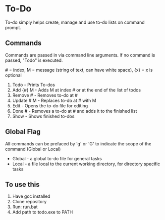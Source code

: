 # To-Do
To-do simply helps create, manage and use to-do lists on command prompt. 

## Commands  
Commands are passed in via command line arguments. If no command is passed, "Todo" is executed.  
  
\# = index, M = message (string of text, can have white space), {x} = x is optional
1. Todo - Prints To-dos
2. Add {#} M - Adds M at index # or at the end of the list of todos
3. Remove # - Removes to-do at #
4. Update # M - Replaces to-do at # with M
5. Edit - Opens the to-do file for editing
6. Done # - Removes a to-do at # and adds it to the finished list
7. Show - Shows finished to-dos  

## Global Flag  
All commands can be prefaced by 'g' or 'G' to indicate the scope of the command (Global or Local)  
 * Global - a global to-do file for general tasks  
 * Local - a file local to the current working directory, for directory specific tasks
 

## To use this
1. Have gcc installed
1. Clone repository
2. Run: run.bat
3. Add path to todo.exe to PATH
